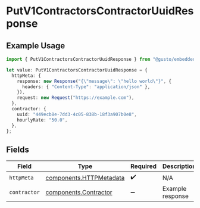 # PutV1ContractorsContractorUuidResponse

## Example Usage

```typescript
import { PutV1ContractorsContractorUuidResponse } from "@gusto/embedded-api/models/operations/putv1contractorscontractoruuid.js";

let value: PutV1ContractorsContractorUuidResponse = {
  httpMeta: {
    response: new Response("{\"message\": \"hello world\"}", {
      headers: { "Content-Type": "application/json" },
    }),
    request: new Request("https://example.com"),
  },
  contractor: {
    uuid: "449ecb8e-7dd3-4c05-838b-18f3a907b0e8",
    hourlyRate: "50.0",
  },
};
```

## Fields

| Field                                                              | Type                                                               | Required                                                           | Description                                                        |
| ------------------------------------------------------------------ | ------------------------------------------------------------------ | ------------------------------------------------------------------ | ------------------------------------------------------------------ |
| `httpMeta`                                                         | [components.HTTPMetadata](../../models/components/httpmetadata.md) | :heavy_check_mark:                                                 | N/A                                                                |
| `contractor`                                                       | [components.Contractor](../../models/components/contractor.md)     | :heavy_minus_sign:                                                 | Example response                                                   |